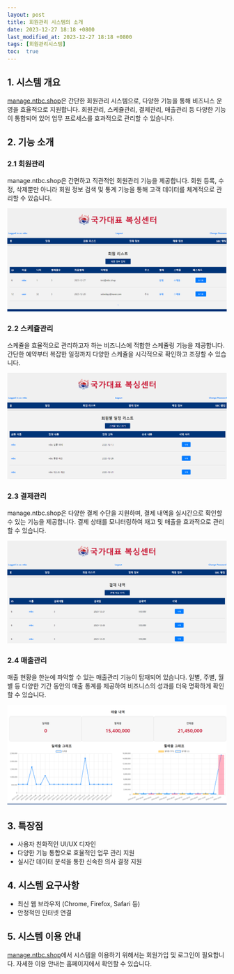 ```yaml
---
layout: post
title: 회원관리 시스템의 소개
date: 2023-12-27 18:18 +0800
last_modified_at: 2023-12-27 18:18 +0800
tags: [회원관리시스템]
toc:  true
---
```


## 1. 시스템 개요

[manage.ntbc.shop](https://manage.ntbc.shop)은 간단한 회원관리 시스템으로, 다양한 기능을 통해 비즈니스 운영을 효율적으로 지원합니다. 회원관리, 스케쥴관리, 결제관리, 매출관리 등 다양한 기능이 통합되어 있어 업무 프로세스를 효과적으로 관리할 수 있습니다.

## 2. 기능 소개

### 2.1 회원관리

manage.ntbc.shop은 간편하고 직관적인 회원관리 기능을 제공합니다. 회원 등록, 수정, 삭제뿐만 아니라 회원 정보 검색 및 통계 기능을 통해 고객 데이터를 체계적으로 관리할 수 있습니다.

![회원관리](/images/회원리스트.png)

### 2.2 스케쥴관리

스케쥴을 효율적으로 관리하고자 하는 비즈니스에 적합한 스케쥴링 기능을 제공합니다. 간단한 예약부터 복잡한 일정까지 다양한 스케쥴을 시각적으로 확인하고 조정할 수 있습니다.

![스케쥴관리](/images/일정관리.png)

### 2.3 결제관리

manage.ntbc.shop은 다양한 결제 수단을 지원하며, 결제 내역을 실시간으로 확인할 수 있는 기능을 제공합니다. 결제 상태를 모니터링하여 재고 및 매출을 효과적으로 관리할 수 있습니다.

![결제관리](/images/결제정보.png)

### 2.4 매출관리

매출 현황을 한눈에 파악할 수 있는 매출관리 기능이 탑재되어 있습니다. 일별, 주별, 월별 등 다양한 기간 동안의 매출 통계를 제공하여 비즈니스의 성과를 더욱 명확하게 확인할 수 있습니다.

![매출관리](/images/매출정보.png)

## 3. 특장점

- 사용자 친화적인 UI/UX 디자인
- 다양한 기능 통합으로 효율적인 업무 관리 지원
- 실시간 데이터 분석을 통한 신속한 의사 결정 지원

## 4. 시스템 요구사항

- 최신 웹 브라우저 (Chrome, Firefox, Safari 등)
- 안정적인 인터넷 연결

## 5. 시스템 이용 안내

[manage.ntbc.shop](https://manage.ntbc.shop)에서 시스템을 이용하기 위해서는 회원가입 및 로그인이 필요합니다. 자세한 이용 안내는 홈페이지에서 확인할 수 있습니다.
